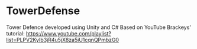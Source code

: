 # TowerDefense

Tower Defence developed using Unity and C#
Based on YouTube Brackeys' tutorial: https://www.youtube.com/playlist?list=PLPV2KyIb3jR4u5jX8za5iU1cqnQPmbzG0



